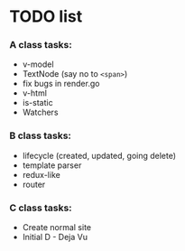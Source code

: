 # TODO list

### A class tasks:

* v-model
* TextNode (say no to `<span>`)
* fix bugs in render.go
* v-html
* is-static
* Watchers

### B class tasks:

* lifecycle (created, updated, going delete)
* template parser
* redux-like
* router

### C class tasks:

* Create normal site
* Initial D - Deja Vu